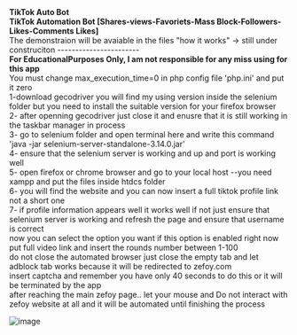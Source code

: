 <div><strong>TikTok Auto Bot</strong></div>
<div><strong>TikTok Automation Bot [Shares-views-Favoriets-Mass Block-Followers-Likes-Comments Likes]
</strong></div>
The demonstraion will be avaiable in the files "how it works" -> still under construciton
-----------------------
<div><strong>For EducationalPurposes Only, I am not responsible for any miss using for this app </strong></div>
<div>You must change max_execution_time=0 in php config file 'php.ini' and put it zero</div>
<div>1-download gecodriver you will find my using version inside the selenium folder but you need to install the suitable version for your firefox browser</div>
<div>2- after openning gecodriver just close it and enusre that it is still working in the taskbar manager in process </div>
<div>3- go to selenium folder and open terminal here and write this command 'java -jar selenium-server-standalone-3.14.0.jar' </div>
<div>4- ensure that the selenium server is working and up and port is working well</div>
<div>5- open firefox or chrome browser and go to your local host --you need xampp and put the files inside htdcs folder</div>
<div>6- you will find the website and you can now insert a full tiktok profile link not a short one</div>
<div>7- if profile information appears well it works well if not just ensure that selenium server is working and refresh the page and ensure that username is correct</div>
<div>now you can select the option you want if this option is enabled right now</div>
<div>put full video link and insert the rounds number between 1-100</div>
<div>do not close the automated browser just close the empty tab and let adblock tab works because it will be redirected to zefoy.com</div>
<div>insert captcha and remember you have only 40 seconds to do this or it will be terminated by the app</div>
<div>after reaching the main zefoy page.. let your mouse and Do not interact with zefoy website at all and it will be automated until finishing the process</div>





![image](https://github.com/mahmoudrabie28/Tiktok-Bot/assets/170764098/47152762-b556-4bc9-a76b-1a6a84bec314)
